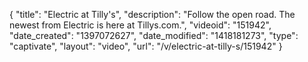 {
    "title": "Electric at Tilly's",
    "description": "Follow the open road. The newest from Electric is here at Tillys.com.",
    "videoid": "151942",
    "date_created": "1397072627",
    "date_modified": "1418181273",
    "type": "captivate",
    "layout": "video",
    "url": "\/v\/electric-at-tilly-s\/151942"
}
